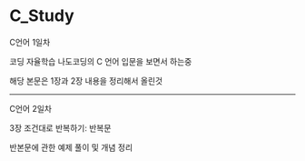 # C_Study

C언어 1일차

코딩 자율학습 나도코딩의 C 언어 입문을 보면서 하는중 

해당 본문은 1장과 2장 내용을 정리해서 올린것

------------------------------------------------------
C언어 2일차

3장 조건대로 반복하기: 반복문

반본문에 관한 예제 풀이 및 개념 정리
